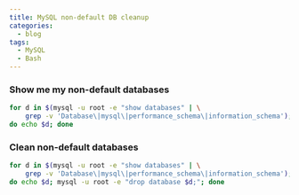 ```yaml
---
title: MySQL non-default DB cleanup
categories:
  - blog
tags:
  - MySQL
  - Bash
---
```




### Show me my non-default databases

```bash
for d in $(mysql -u root -e "show databases" | \
    grep -v 'Database\|mysql\|performance_schema\|information_schema'); \
do echo $d; done
```

### Clean non-default databases

```bash
for d in $(mysql -u root -e "show databases" | \
    grep -v 'Database\|mysql\|performance_schema\|information_schema'); \
do echo $d; mysql -u root -e "drop database $d;"; done
```

